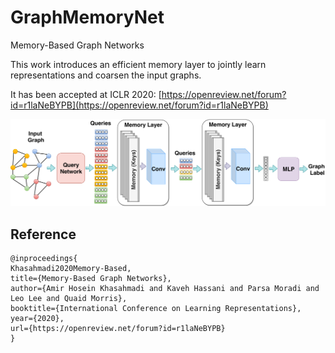 # GraphMemoryNet
Memory-Based Graph Networks

This work introduces an efficient memory layer to jointly learn representations and coarsen the input graphs.

It has been accepted at ICLR 2020: [https://openreview.net/forum?id=r1laNeBYPB](https://openreview.net/forum?id=r1laNeBYPB)



![](img/mgn.png)


## Reference

```
@inproceedings{
Khasahmadi2020Memory-Based,
title={Memory-Based Graph Networks},
author={Amir Hosein Khasahmadi and Kaveh Hassani and Parsa Moradi and Leo Lee and Quaid Morris},
booktitle={International Conference on Learning Representations},
year={2020},
url={https://openreview.net/forum?id=r1laNeBYPB}
}
```
